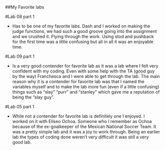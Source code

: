 ##My Favorite labs 

#Lab 08 part 1 

- Has to be one of my favorite labs. Dash and I worked on making the judge functions, we had such a good groove going into the assignment and we crushed it. Flying through the work. Using stod and pushback for the first time was a little confusing but all in all it was an enjoyable time. 

#Lab 09 part 1 

- Is a very good contender for favorite lab as it was a lab where I felt very confident with my coding. Even with some help with the TA (good guy by the way) Franchesca and I were able to get through the lab. The main reason why it is a contender for favorite lab was that I named the variables myself and to make the lab more fun (even if a little confusing) things such as “slay” “purr” and “stanley” which gave me a reputation of being the “slay guy”.  

#Lab 05 part 1 

- While not a contender for favorite lab is definitely one I enjoyed. I worked on it with Eliseo Ochoa. Someone who I remember as Ochoa because of the ex-goalkeeper of the Mexican National Soccer Team. It was a pretty simple lab and it was a joy to work through. Being an earlier lab the types of coding done weren’t very difficult it was still a very good lab. 
